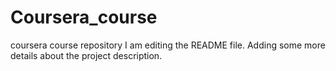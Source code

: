 # Coursera_course
coursera course repository
I am editing the README file. Adding some more details about the project description.
